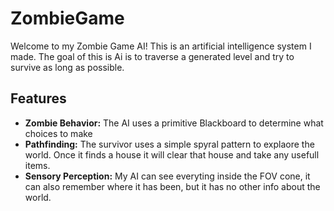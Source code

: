 # ZombieGame

Welcome to my Zombie Game AI! This is an artificial intelligence system I made. The goal of this is Ai is to traverse a generated level and try to survive as long as possible.

## Features

- **Zombie Behavior:** The AI uses a primitive Blackboard to determine what choices to make
- **Pathfinding:** The survivor uses a simple spyral pattern to explaore the world. Once it finds a house it will clear that house and take any usefull items.
- **Sensory Perception:** My AI can see everyting inside the FOV cone, it can also remember where it has been, but it has no other info about the world.

